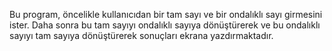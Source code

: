  Bu program, öncelikle kullanıcıdan bir tam sayı ve bir ondalıklı sayı girmesini ister. 
 Daha sonra bu tam sayıyı ondalıklı sayıya dönüştürerek ve bu ondalıklı sayıyı tam sayıya dönüştürerek sonuçları ekrana yazdırmaktadır.
